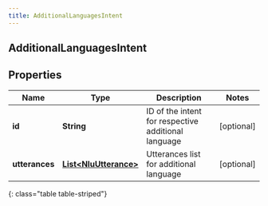 ```yaml
---
title: AdditionalLanguagesIntent
---
```

## AdditionalLanguagesIntent


## Properties

| Name | Type | Description | Notes |
| ------------ | ------------- | ------------- | ------------- |
| **id** | <!----><!---->**String**<!----> | ID of the intent for respective additional language |  [optional] |
| **utterances** | <!----><!---->[**List&lt;NluUtterance&gt;**](NluUtterance.html)<!----> | Utterances list for additional language |  [optional] |
{: class="table table-striped"}



